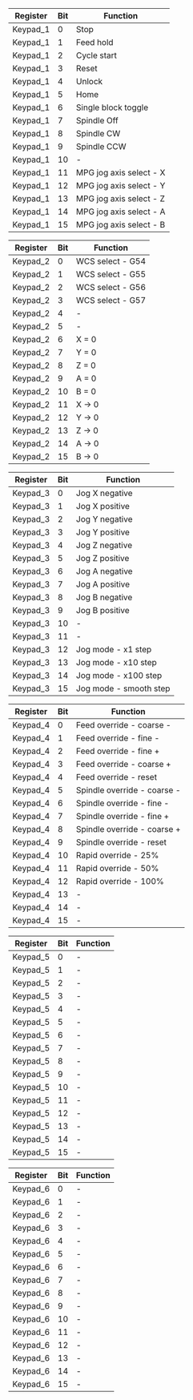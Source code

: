 Register |Bit | Function
--|--|--
Keypad_1 | 0  | Stop
Keypad_1 | 1  | Feed hold
Keypad_1 | 2  | Cycle start
Keypad_1 | 3  | Reset
Keypad_1 | 4  | Unlock
Keypad_1 | 5  | Home
Keypad_1 | 6  | Single block toggle
Keypad_1 | 7  | Spindle Off
Keypad_1 | 8  | Spindle CW
Keypad_1 | 9  | Spindle CCW
Keypad_1 | 10 | -
Keypad_1 | 11 | MPG jog axis select - X
Keypad_1 | 12 | MPG jog axis select - Y
Keypad_1 | 13 | MPG jog axis select - Z
Keypad_1 | 14 | MPG jog axis select - A
Keypad_1 | 15 | MPG jog axis select - B

Register | Bit | Function
--|--|--
Keypad_2 | 0  | WCS select - G54
Keypad_2 | 1  | WCS select - G55
Keypad_2 | 2  | WCS select - G56
Keypad_2 | 3  | WCS select - G57
Keypad_2 | 4  | -
Keypad_2 | 5  | -
Keypad_2 | 6  | X = 0
Keypad_2 | 7  | Y = 0
Keypad_2 | 8  | Z = 0
Keypad_2 | 9  | A = 0
Keypad_2 | 10 | B = 0
Keypad_2 | 11 | X -> 0
Keypad_2 | 12 | Y -> 0
Keypad_2 | 13 | Z -> 0
Keypad_2 | 14 | A -> 0
Keypad_2 | 15 | B -> 0

Register | Bit | Function
--|--|--
Keypad_3 | 0  | Jog X negative
Keypad_3 | 1  | Jog X positive
Keypad_3 | 2  | Jog Y negative
Keypad_3 | 3  | Jog Y positive
Keypad_3 | 4  | Jog Z negative
Keypad_3 | 5  | Jog Z positive
Keypad_3 | 6  | Jog A negative
Keypad_3 | 7  | Jog A positive
Keypad_3 | 8  | Jog B negative
Keypad_3 | 9  | Jog B positive
Keypad_3 | 10 | -
Keypad_3 | 11 | -
Keypad_3 | 12 | Jog mode - x1 step
Keypad_3 | 13 | Jog mode - x10 step
Keypad_3 | 14 | Jog mode - x100 step
Keypad_3 | 15 | Jog mode - smooth step

Register | Bit | Function
--|--|--
Keypad_4 | 0  | Feed override - coarse -
Keypad_4 | 1  | Feed override - fine -
Keypad_4 | 2  | Feed override - fine +
Keypad_4 | 3  | Feed override - coarse +
Keypad_4 | 4  | Feed override - reset
Keypad_4 | 5  | Spindle override - coarse -
Keypad_4 | 6  | Spindle override - fine -
Keypad_4 | 7  | Spindle override - fine +
Keypad_4 | 8  | Spindle override - coarse +
Keypad_4 | 9  | Spindle override - reset
Keypad_4 | 10 | Rapid override - 25%
Keypad_4 | 11 | Rapid override - 50%
Keypad_4 | 12 | Rapid override - 100%
Keypad_4 | 13 | -
Keypad_4 | 14 | -
Keypad_4 | 15 | -

Register | Bit | Function
--|--|--
Keypad_5 | 0  | -
Keypad_5 | 1  | -
Keypad_5 | 2  | -
Keypad_5 | 3  | -
Keypad_5 | 4  | -
Keypad_5 | 5  | -
Keypad_5 | 6  | -
Keypad_5 | 7  | -
Keypad_5 | 8  | -
Keypad_5 | 9  | -
Keypad_5 | 10 | -
Keypad_5 | 11 | -
Keypad_5 | 12 | -
Keypad_5 | 13 | -
Keypad_5 | 14 | -
Keypad_5 | 15 | -

Register | Bit | Function
--|--|--
Keypad_6 | 0  | -
Keypad_6 | 1  | -
Keypad_6 | 2  | -
Keypad_6 | 3  | -
Keypad_6 | 4  | -
Keypad_6 | 5  | -
Keypad_6 | 6  | -
Keypad_6 | 7  | -
Keypad_6 | 8  | -
Keypad_6 | 9  | -
Keypad_6 | 10 | -
Keypad_6 | 11 | -
Keypad_6 | 12 | -
Keypad_6 | 13 | -
Keypad_6 | 14 | -
Keypad_6 | 15 | -

